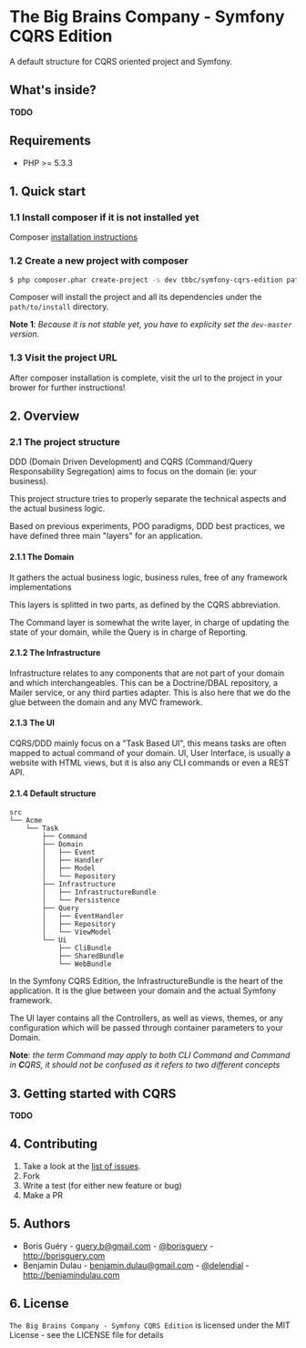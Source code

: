 # The Big Brains Company - Symfony CQRS Edition

A default structure for CQRS oriented project and Symfony.

## What's inside?

**TODO**

## Requirements

* PHP >= 5.3.3


## 1. Quick start


### 1.1 Install composer if it is not installed yet

Composer [installation instructions](https://getcomposer.org/doc/00-intro.md#installation-nix)

### 1.2 Create a new project with composer

```bash
$ php composer.phar create-project -s dev tbbc/symfony-cqrs-edition path/to/install dev-master
```

Composer will install the project and all its dependencies under the `path/to/install` directory.

**Note 1**: _Because it is not stable yet, you have to explicity set the `dev-master` version._

### 1.3 Visit the project URL

After composer installation is complete, visit the url to the project in your brower for further instructions!


## 2. Overview

### 2.1 The project structure

DDD (Domain Driven Development) and CQRS (Command/Query Responsability Segregation) aims to focus on the domain (ie: your business).

This project structure tries to properly separate the technical aspects and the actual business logic.

Based on previous experiments, POO paradigms, DDD best practices, we have defined three main "layers" for an application.

#### 2.1.1 The Domain

It gathers the actual business logic, business rules, free of any framework implementations

This layers is splitted in two parts, as defined by the CQRS abbreviation.

The Command layer is somewhat the write layer, in charge of updating the state of your domain, while the Query is 
in charge of Reporting.

#### 2.1.2 The Infrastructure

Infrastructure relates to any components that are not part of your domain and which interchangeables.
This can be a Doctrine/DBAL repository, a Mailer service, or any third parties adapter.
This is also here that we do the glue between the domain and any MVC framework.

#### 2.1.3 The UI

CQRS/DDD mainly focus on a "Task Based UI", this means tasks are often mapped to actual command of your domain.
UI, User Interface, is usually a website with HTML views, but it is also any CLI commands or even a REST API.

#### 2.1.4 Default structure

```
src
└── Acme
    └── Task
        ├── Command
        ├── Domain
        │   ├── Event
        │   ├── Handler
        │   ├── Model
        │   └── Repository
        ├── Infrastructure
        │   ├── InfrastructureBundle
        │   └── Persistence
        ├── Query
        │   ├── EventHandler
        │   ├── Repository
        │   └── ViewModel
        └── Ui
            ├── CliBundle
            ├── SharedBundle
            └── WebBundle
```

In the Symfony CQRS Edition, the InfrastructureBundle is the heart of the application. It is the glue
between your domain and the actual Symfony framework.

The UI layer contains all the Controllers, as well as views, themes, or any configuration which will
be passed through container parameters to your Domain.

**Note**: *the term Command may apply to both CLI Command and Command in <strong>C</strong>QRS, it should not be confused as it
refers to two different concepts*


## 3. Getting started with CQRS

**TODO**


## 4. Contributing

1. Take a look at the [list of issues](http://github.com/TheBigBrainsCompany/symfony-cqrs-edition).
2. Fork
3. Write a test (for either new feature or bug)
4. Make a PR

## 5. Authors

* Boris Guéry    - guery.b@gmail.com  - [@borisguery](http://twitter.com/borisguery) - http://borisguery.com
* Benjamin Dulau - benjamin.dulau@gmail.com - [@delendial](http://twitter.com/delendial) - http://benjamindulau.com

## 6. License

`The Big Brains Company - Symfony CQRS Edition` is licensed under the MIT License - see the LICENSE file for details
